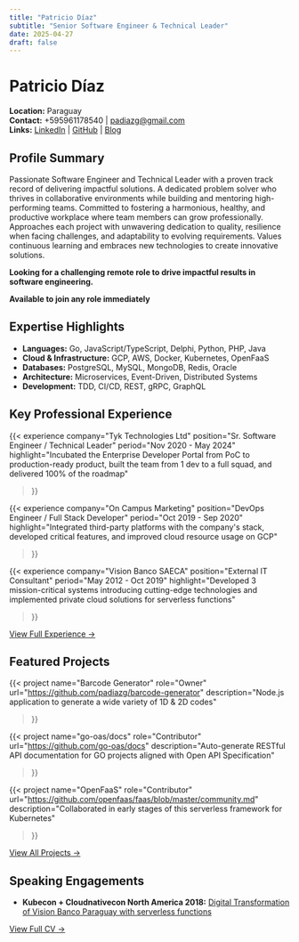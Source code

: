 ```yaml
---
title: "Patricio Díaz"
subtitle: "Senior Software Engineer & Technical Leader"
date: 2025-04-27
draft: false
---
```


# Patricio Díaz

**Location:** Paraguay  
**Contact:** +595961178540 | [padiazg@gmail.com](mailto:padiazg@gmail.com)  
**Links:** [LinkedIn](https://www.linkedin.com/in/patricio-diaz-g/) | [GitHub](https://github.com/padiazg) | [Blog](https://padiazg.github.io)

## Profile Summary

Passionate Software Engineer and Technical Leader with a proven track record of delivering impactful solutions. A dedicated problem solver who thrives in collaborative environments while building and mentoring high-performing teams. Committed to fostering a harmonious, healthy, and productive workplace where team members can grow professionally. Approaches each project with unwavering dedication to quality, resilience when facing challenges, and adaptability to evolving requirements. Values continuous learning and embraces new technologies to create innovative solutions.

**Looking for a challenging remote role to drive impactful results in software engineering.**

**Available to join any role immediately**

## Expertise Highlights

- **Languages:** Go, JavaScript/TypeScript, Delphi, Python, PHP, Java
- **Cloud & Infrastructure:** GCP, AWS, Docker, Kubernetes, OpenFaaS
- **Databases:** PostgreSQL, MySQL, MongoDB, Redis, Oracle
- **Architecture:** Microservices, Event-Driven, Distributed Systems
- **Development:** TDD, CI/CD, REST, gRPC, GraphQL

## Key Professional Experience

{{< experience 
    company="Tyk Technologies Ltd"
    position="Sr. Software Engineer / Technical Leader"
    period="Nov 2020 - May 2024"
    highlight="Incubated the Enterprise Developer Portal from PoC to production-ready product, built the team from 1 dev to a full squad, and delivered 100% of the roadmap"
>}}

{{< experience 
    company="On Campus Marketing"
    position="DevOps Engineer / Full Stack Developer"
    period="Oct 2019 - Sep 2020"
    highlight="Integrated third-party platforms with the company's stack, developed critical features, and improved cloud resource usage on GCP"
>}}

{{< experience 
    company="Vision Banco SAECA"
    position="External IT Consultant"
    period="May 2012 - Oct 2019"
    highlight="Developed 3 mission-critical systems introducing cutting-edge technologies and implemented private cloud solutions for serverless functions"
>}}

[View Full Experience →](/experience)

## Featured Projects

{{< project 
    name="Barcode Generator"
    role="Owner"
    url="https://github.com/padiazg/barcode-generator"
    description="Node.js application to generate a wide variety of 1D & 2D codes"
>}}

{{< project 
    name="go-oas/docs"
    role="Contributor"
    url="https://github.com/go-oas/docs"
    description="Auto-generate RESTful API documentation for GO projects aligned with Open API Specification"
>}}

{{< project 
    name="OpenFaaS"
    role="Contributor"
    url="https://github.com/openfaas/faas/blob/master/community.md"
    description="Collaborated in early stages of this serverless framework for Kubernetes"
>}}

[View All Projects →](projects)

## Speaking Engagements

- **Kubecon + Cloudnativecon North America 2018:** [Digital Transformation of Vision Banco Paraguay with serverless functions](https://www.youtube.com/watch?v=mPjI34qj5vU)


[View Full CV →](full-cv)
